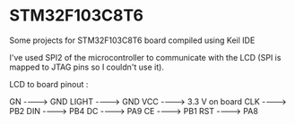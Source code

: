 # STM32F103C8T6
Some projects for STM32F103C8T6 board compiled using Keil IDE

I've used SPI2 of the microcontroller to communicate with the LCD (SPI is mapped to JTAG pins so I couldn't use it).

LCD to board pinout :

GN    ----> GND
LIGHT ----> GND
VCC   ----> 3.3 V on board
CLK   ----> PB2
DIN   ----> PB4
DC    ----> PA9
CE    ----> PB1
RST   ----> PA8
